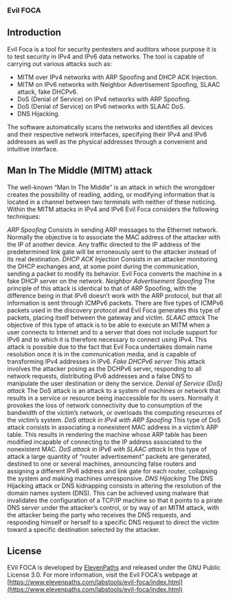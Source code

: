 ### Evil FOCA

## Introduction
Evil Foca is a tool for security pentesters and auditors whose purpose it is to test security in IPv4 and IPv6 data networks.
The tool is capable of carrying out various attacks such as:

- MITM over IPv4 networks with ARP Spoofing and DHCP ACK Injection.
- MITM on IPv6 networks with Neighbor Advertisement Spoofing, SLAAC attack, fake DHCPv6.
- DoS (Denial of Service) on IPv4 networks with ARP Spoofing.
- DoS (Denial of Service) on IPv6 networks with SLAAC DoS.
- DNS Hijacking.

The software automatically scans the networks and identifies all devices and their respective network interfaces, specifying their IPv4 and IPv6 addresses as well as the physical addresses through a convenient and intuitive interface.

## Man In The Middle (MITM) attack
The well-known “Man In The Middle” is an attack in which the wrongdoer creates the possibility of reading, adding, or modifying information that is located in a channel between two terminals with neither of these noticing. Within the MITM attacks in IPv4 and IPv6 Evil Foca considers the following techniques:

*ARP Spoofing*
Consists in sending ARP messages to the Ethernet network. Normally the objective is to associate the MAC address of the attacker with the IP of another device. Any traffic directed to the IP address of the predetermined link gate will be erroneously sent to the attacker instead of its real destination.
*DHCP ACK Injection*
Consists in an attacker monitoring the DHCP exchanges and, at some point during the communication, sending a packet to modify its behavior. Evil Foca converts the machine in a fake DHCP server on the network.
*Neighbor Advertisement Spoofing*
The principle of this attack is identical to that of ARP Spoofing, with the difference being in that IPv6 doesn’t work with the ARP protocol, but that all information is sent through ICMPv6 packets. There are five types of ICMPv6 packets used in the discovery protocol and Evil Foca generates this type of packets, placing itself between the gateway and victim.
*SLAAC attack*
The objective of this type of attack is to be able to execute an MITM when a user connects to Internet and to a server that does not include support for IPv6 and to which it is therefore necessary to connect using IPv4. This attack is possible due to the fact that Evil Foca undertakes domain name resolution once it is in the communication media, and is capable of transforming IPv4 addresses in IPv6.
*Fake DHCPv6 server*
This attack involves the attacker posing as the DCHPv6 server, responding to all network requests, distributing IPv6 addresses and a false DNS to manipulate the user destination or deny the service.
*Denial of Service (DoS) attack*
The DoS attack is an attack to a system of machines or network that results in a service or resource being inaccessible for its users. Normally it provokes the loss of network connectivity due to consumption of the bandwidth of the victim’s network, or overloads the computing resources of the victim’s system.
*DoS attack in IPv4 with ARP Spoofing*
This type of DoS attack consists in associating a nonexistent MAC address in a victim’s ARP table. This results in rendering the machine whose ARP table has been modified incapable of connecting to the IP address associated to the nonexistent MAC.
*DoS attack in IPv6 with SLAAC attack*
In this type of attack a large quantity of “router advertisement” packets are generated, destined to one or several machines, announcing false routers and assigning a different IPv6 address and link gate for each router, collapsing the system and making machines unresponsive.
*DNS Hijacking*
The DNS Hijacking attack or DNS kidnapping consists in altering the resolution of the domain names system (DNS). This can be achieved using malware that invalidates the configuration of a TCP/IP machine so that it points to a pirate DNS server under the attacker’s control, or by way of an MITM attack, with the attacker being the party who receives the DNS requests, and responding himself or herself to a specific DNS request to direct the victim toward a specific destination selected by the attacker.

## License

EVil FOCA is developed by [ElevenPaths](https://www.elevenpaths.com) and released under the GNU Public License 3.0.
For more information, visit the Evil FOCA's webpage at [https://www.elevenpaths.com/labstools/evil-foca/index.html](https://www.elevenpaths.com/labstools/evil-foca/index.html)
